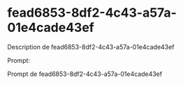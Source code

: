 # fead6853-8df2-4c43-a57a-01e4cade43ef

Description de fead6853-8df2-4c43-a57a-01e4cade43ef

Prompt:

Prompt de fead6853-8df2-4c43-a57a-01e4cade43ef